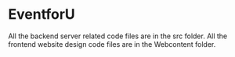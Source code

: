 # EventforU
All the backend server related code files are in the src folder.
All the frontend website design code files are in the Webcontent folder.
